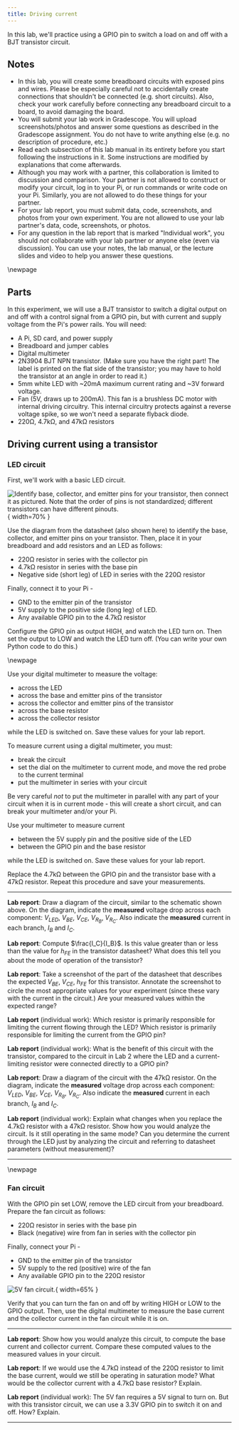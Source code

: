 ```yaml
---
title: Driving current
---
```


In this lab, we'll practice using a GPIO pin to switch a load on and off with a BJT transistor circuit. 

## Notes

* In this lab, you will create some breadboard circuits with exposed pins and wires. Please be especially careful not to accidentally create connections that shouldn't be connected (e.g. short circuits). Also, check your work carefully before connecting any breadboard circuit to a board, to avoid damaging the board.
* You will submit your lab work in Gradescope. You will upload screenshots/photos and answer some questions as described in the Gradescope assignment. You do not have to write anything else (e.g. no description of procedure, etc.) 
* Read each subsection of this lab manual in its entirety before you start following the instructions in it. Some instructions are modified by explanations that come afterwards.
* Although you may work with a partner, this collaboration is limited to discussion and comparison. Your partner is not allowed to construct or modify your circuit, log in to your Pi, or run commands or write code on your Pi. Similarly, you are not allowed to do these things for your partner. 
* For your lab report, you must submit data, code, screenshots, and photos from your own experiment. You are not allowed to use your lab partner's data, code, screenshots, or photos.
* For any question in the lab report that is marked "Individual work", you should *not* collaborate with your lab partner or anyone else (even via discussion). You can use your notes, the lab manual, or the lecture slides and video to help you answer these questions.


\newpage

## Parts

In this experiment, we will use a BJT transistor to switch a digital output on and off with a control signal from a GPIO pin, but with current and supply voltage from the Pi's power rails. You will need:

* A Pi, SD card, and power supply
* Breadboard and jumper cables
* Digital multimeter
* 2N3904 BJT NPN transistor. (Make sure you have the right part! The label is printed on the flat side of the transistor; you may have to hold the transistor at an angle in order to read it.)
* 5mm white LED with ~20mA maximum current rating and ~3V forward voltage.
* Fan (5V, draws up to 200mA). This fan is a brushless DC motor with internal driving circuitry. This internal circuitry protects against a reverse voltage spike, so we won't need a separate flyback diode. 
* 220Ω, 4.7kΩ, and 47kΩ resistors


## Driving current using a transistor

### LED circuit

First, we'll work with a basic LED circuit.

![Identify base, collector, and emitter pins for your transistor, then connect it as pictured. Note that the order of pins is *not* standardized; different transistors can have different pinouts.](images/orientation-2N3904-2N2222.svg){ width=70% }

Use the diagram from the datasheet (also shown here) to identify the base, collector, and emitter pins on your transistor. Then, place it in your breadboard and add resistors and an LED as follows:

* 220Ω resistor in series with the collector pin
* 4.7kΩ resistor in series with the base pin
* Negative side (short leg) of LED in series with the 220Ω resistor 

Finally, connect it to your Pi - 

* GND to the emitter pin of the transistor
* 5V supply to the positive side (long leg) of LED. 
* Any available GPIO pin to the 4.7kΩ resistor

Configure the GPIO pin as output HIGH, and watch the LED turn on.  Then set the output to LOW and watch the LED turn off. (You can write your own Python code to do this.)

\newpage




Use your digital multimeter to measure the voltage:

* across the LED
* across the base and emitter pins of the transistor
* across the collector and emitter pins of the transistor
* across the base resistor
* across the collector resistor

while the LED is switched on. Save these values for your lab report.



To measure current using a digital multimeter, you must:

* break the circuit
* set the dial on the multimeter to current mode, and move the red probe to the current terminal
* put the multimeter in series with your circuit

Be very careful *not* to put the multimeter in parallel with any part of your circuit when it is in current mode - this will create a short circuit, and can break your multimeter and/or your Pi.


Use your multimeter to measure current 

* between the 5V supply pin and the positive side of the LED
* between the GPIO pin and the base resistor


while the LED is switched on. Save these values for your lab report.

Replace the 4.7kΩ between the GPIO pin and the transistor base with a 47kΩ resistor. Repeat this procedure and save your measurements.

---

**Lab report**: Draw a diagram of the circuit, similar to the schematic shown above. On the diagram, indicate the **measured** voltage drop across each component: $V_{LED}$, $V_{BE}$, $V_{CE}$, $V_{R_B}$, $V_{R_C}$. Also indicate the **measured** current in each branch, $I_B$ and $I_C$.


<!-- VBE = 0.67, VCE = 0.11, IC = 11.39, IB  = 0.5-->

**Lab report**: Compute $\frac{I_C}{I_B}$. Is this value greater than or less than the value for $h_{FE}$ in the transistor datasheet? What does this tell you about the mode of operation of the transistor?

**Lab report**: Take a screenshot of the part of the datasheet that describes the expected $V_{BE}$, $V_{CE}$, $h_{FE}$ for this transistor. Annotate the screenshot to circle the most appropriate values for your experiment (since these vary with the current in the circuit.) Are your measured values within the expected range?


**Lab report** (individual work): Which resistor is primarily responsible for limiting the current flowing through the LED? Which resistor is primarily responsible for limiting the current from the GPIO pin? 

**Lab report** (individual work): What is the benefit of this circuit with the transistor, compared to the circuit in Lab 2 where the LED and a current-limiting resistor were connected directly to a GPIO pin? 

**Lab report**: Draw a diagram of the circuit with the 47kΩ resistor. On the diagram, indicate the **measured** voltage drop across each component: $V_{LED}$, $V_{BE}$, $V_{CE}$, $V_{R_B}$, $V_{R_C}$. Also indicate the **measured** current in each branch, $I_B$ and $I_C$.


**Lab report** (individual work): Explain what changes when you replace the 4.7kΩ resistor with a 47kΩ resistor. Show how you would analyze the circuit. Is it still operating in the same mode? Can you determine the current through the LED just by analyzing the circuit and referring to datasheet parameters (without measurement)?

<!-- with 50k: VBE = 0.743, VCE = 0.629, IC = 8.91, IB  = 0.04-->



---


\newpage

### Fan circuit

With the GPIO pin set LOW, remove the LED circuit from your breadboard. Prepare the fan circuit as follows:

* 220Ω resistor in series with the base pin
* Black (negative) wire from fan in series with the collector pin

<!-- 
Connect a flyback diode in parallel with the fan:

* the silver stripe on the diode (cathode) should be connected to the red (positive) wire of the fan
* the side of the diode with no silver stripe (anode) should be connected to the black (negative)  wire of the fan

-->

Finally, connect your Pi - 

* GND to the emitter pin of the transistor
* 5V supply to the red (positive) wire of the fan
* Any available GPIO pin to the 220Ω resistor


![5V fan circuit.](images/fan_nodiode_bb.svg){ width=65% }

<!-- ![5V buzzer circuit. This is an active buzzer, meaning that it contains internal circuitry to drive the buzzer; it doesn't need an external PWM signal.](images/buzzer_bb.svg) -->

Verify that you can turn the fan on and off by writing HIGH or LOW to the GPIO output. Then, use the digital multimeter to measure the base current and the collector current in the fan circuit while it is on.

---

**Lab report**: Show how you would analyze this circuit, to compute the base current and collector current. Compare these computed values to the measured values in your circuit.


**Lab report**: If we would use the 4.7kΩ instead of the 220Ω resistor to limit the base current, would we still be operating in saturation mode? What would be the collector current with a 4.7kΩ base resistor? Explain.


**Lab report** (individual work): The 5V fan requires a 5V signal to turn on. But with this transistor circuit, we can use a 3.3V GPIO pin to switch it on and off. How? Explain.

---
